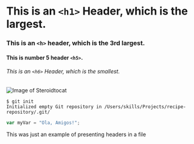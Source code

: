 # This is an `<h1>` Header, which is the largest.
### This is an `<h>` header, which is the 3rd largest.
#### This is number 5 header `<h5>`.
###### This is an `<h6>` Header, which is the smallest.



![Image of Steroidtocat](https://octodex.github.com/images/steroidtocat.png)

```
$ git init
Initialized empty Git repository in /Users/skills/Projects/recipe-repository/.git/
```

``` javascript
var myVar = "Ola, Amigos!";
```


This was just an example of presenting headers in a file
